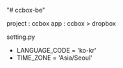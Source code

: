 "# ccbox-be" 

project : ccbox
app : ccbox > dropbox

setting.py
- LANGUAGE_CODE = 'ko-kr'
- TIME_ZONE = 'Asia/Seoul'
